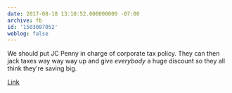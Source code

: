 ```yaml
---
date: 2017-08-18 13:10:52.000000000 -07:00
archive: fb
id: '1503087052'
weblog: false
---
```


We should put JC Penny in charge of corporate tax policy. They can then jack taxes way way way up and give *everybody* a huge discount so they all think they're saving big. 

[Link](https://arstechnica.com/tech-policy/2017/08/wisconsin-lawmakers-vote-to-pay-foxconn-3-billion-to-get-new-factory/)
